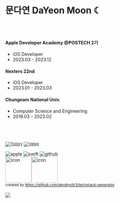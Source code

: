 # 문다연 DaYeon Moon ☾

<br/>
</br>

#### Apple Developer Academy @POSTECH 2기
- iOS Developer
- 2023.03 - 2023.12


#### Nexters 22nd
- iOS Developer
- 2023.01 - 2023.03
 
#### Chungnam National Univ.
- Computer Science and Engineering
- 2019.03 - 2023.02


<!-- [![Solved.ac 프로필](http://mazassumnida.wtf/api/generate_badge?boj=ansek217)](https://solved.ac/ansek217) -->
    
<!-- [![solved.ac](http://mazandi.herokuapp.com/api?handle=ansek217&theme=dark)](https://solved.ac/ansek217/) -->
    
<!-- [![Anurag's github stats](https://github-readme-stats.vercel.app/api?username=dayo2n)](https://github.com/anuraghazra/github-readme-stats) -->

</br></br></br>
<sub> <a href="https://ios-moon.tistory.com/" target="_blank"><img alt="Tistory" src ="https://img.shields.io/badge/Tistory-FFFFFF?&style=for-the-badge&logo=Tistory&logoColor=black"/></a></sub>
 <sub> <a href="https://velog.io/@dayo2n" target="_blank"><img alt="Velog" src ="https://img.shields.io/badge/Velog-254d41?&style=for-the-badge&logo=Velog&logoColor=#20C997"/></a></sub>

<div>
  <img alt="apple" src ="https://img.shields.io/badge/iOS-FFFFFF?&style=for-the-badge&logo=Apple&logoColor=black"/>  
 <img alt="swift" src ="https://img.shields.io/badge/swift-F05138.svg?&style=for-the-badge&logo=Swift&logoColor=white"/> 
 <img alt="github" src ="https://img.shields.io/badge/github-000000.svg?&style=for-the-badge&logo=Github&logoColor=white"/>
 <br/>
 <div style="display: flex; align-items: flex-start;">
  <img src="https://techstack-generator.vercel.app/swift-icon.svg" alt="icon" width="82" height="82" />
  <img src="https://techstack-generator.vercel.app/github-icon.svg" alt="icon" width="82" height="82" />
 </div>
 <sub>created by <a href="https://github.com/qkrdmstlr3/techstack-generator" target="_blank">https://github.com/qkrdmstlr3/techstack-generator</a></sub>
</div>


<br/>
<a href="https://hits.seeyoufarm.com">
<img src="https://hits.seeyoufarm.com/api/count/incr/badge.svg?url=https%3A%2F%2Fgithub.com%2Fday2on&count_bg=%23B0B0B0&title_bg=%23555555&icon=github.svg&icon_color=%23FFFFFF&title=welcome:)&edge_flat=true"/>
</a>
    
<!-- [![KnlnKS's LeetCode stats](https://leetcode-stats-six.vercel.app/api?username=dayo2n&theme=dark)](https://github.com/KnlnKS/leetcode-stats) -->

